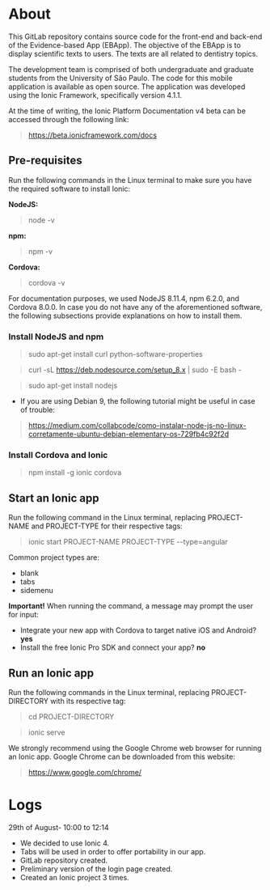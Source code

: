 # About

This GitLab repository contains source code for the front-end and back-end of the Evidence-based App (EBApp). The objective of the EBApp is to display scientific texts to users. The texts are all related to dentistry topics.

The development team is comprised of both undergraduate and graduate students from the University of São Paulo. The code for this mobile application is available as open source. The application was developed using the Ionic Framework, specifically version 4.1.1.

At the time of writing, the Ionic Platform Documentation v4 beta can be accessed through the following link:
> https://beta.ionicframework.com/docs

## Pre-requisites

Run the following commands in the Linux terminal to make sure you have the required software to install Ionic:

<b>NodeJS:</b>
> node -v

<b>npm:</b>
> npm -v

<b>Cordova:</b>
> cordova -v

For documentation purposes, we used NodeJS 8.11.4, npm 6.2.0, and Cordova 8.0.0. In case you do not have any of the aforementioned software, the following subsections provide explanations on how to install them.

### Install NodeJS and npm

> sudo apt-get install curl python-software-properties

> curl -sL https://deb.nodesource.com/setup_8.x | sudo -E bash -

> sudo apt-get install nodejs

* If you are using Debian 9, the following tutorial might be useful in case of trouble:
> https://medium.com/collabcode/como-instalar-node-js-no-linux-corretamente-ubuntu-debian-elementary-os-729fb4c92f2d

### Install Cordova and Ionic

> npm install -g ionic cordova

## Start an Ionic app

Run the following command in the Linux terminal, replacing PROJECT-NAME and PROJECT-TYPE for their respective tags:

> ionic start PROJECT-NAME PROJECT-TYPE --type=angular

Common project types are:

- blank
- tabs
- sidemenu

<b>Important!</b> When running the command, a message may prompt the user for input:

- Integrate your new app with Cordova to target native iOS and Android? <b>yes</b>
- Install the free Ionic Pro SDK and connect your app? <b>no</b>

## Run an Ionic app

Run the following commands in the Linux terminal, replacing PROJECT-DIRECTORY with its respective tag:

> cd PROJECT-DIRECTORY

> ionic serve

We strongly recommend using the Google Chrome web browser for running an Ionic app. Google Chrome can be downloaded from this website:
> https://www.google.com/chrome/

# Logs

29th of August- 10:00 to 12:14
 - We decided to use Ionic 4.
 - Tabs will be used in order to offer portability in our app.
 - GitLab repository created.
 - Preliminary version of the login page created.
 - Created an Ionic project 3 times.
